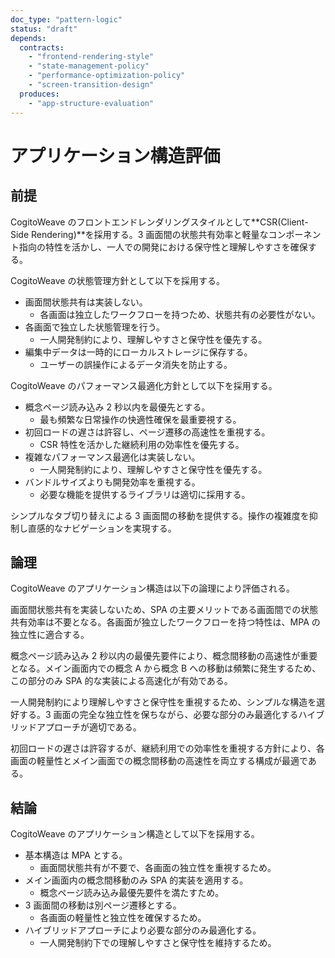 ```yaml
---
doc_type: "pattern-logic"
status: "draft"
depends:
  contracts:
    - "frontend-rendering-style"
    - "state-management-policy"
    - "performance-optimization-policy"
    - "screen-transition-design"
  produces:
    - "app-structure-evaluation"
---
```


# アプリケーション構造評価

## 前提

<!-- PREMISE_BEGIN: frontend-rendering-style -->

CogitoWeave のフロントエンドレンダリングスタイルとして**CSR(Client-Side Rendering)**を採用する。3 画面間の状態共有効率と軽量なコンポーネント指向の特性を活かし、一人での開発における保守性と理解しやすさを確保する。

<!-- PREMISE_END: frontend-rendering-style -->

<!-- PREMISE_BEGIN: state-management-policy -->

CogitoWeave の状態管理方針として以下を採用する。

- 画面間状態共有は実装しない。
  - 各画面は独立したワークフローを持つため、状態共有の必要性がない。
- 各画面で独立した状態管理を行う。
  - 一人開発制約により、理解しやすさと保守性を優先する。
- 編集中データは一時的にローカルストレージに保存する。
  - ユーザーの誤操作によるデータ消失を防止する。

<!-- PREMISE_END: state-management-policy -->

<!-- PREMISE_BEGIN: performance-optimization-policy -->

CogitoWeave のパフォーマンス最適化方針として以下を採用する。

- 概念ページ読み込み 2 秒以内を最優先とする。
  - 最も頻繁な日常操作の快適性確保を最重要視する。
- 初回ロードの遅さは許容し、ページ遷移の高速性を重視する。
  - CSR 特性を活かした継続利用の効率性を優先する。
- 複雑なパフォーマンス最適化は実装しない。
  - 一人開発制約により、理解しやすさと保守性を優先する。
- バンドルサイズよりも開発効率を重視する。
  - 必要な機能を提供するライブラリは適切に採用する。

<!-- PREMISE_END: performance-optimization-policy -->

<!-- PREMISE_BEGIN: screen-transition-design -->

シンプルなタブ切り替えによる 3 画面間の移動を提供する。操作の複雑度を抑制し直感的なナビゲーションを実現する。

<!-- PREMISE_END: screen-transition-design -->

## 論理

CogitoWeave のアプリケーション構造は以下の論理により評価される。

画面間状態共有を実装しないため、SPA の主要メリットである画面間での状態共有効率は不要となる。各画面が独立したワークフローを持つ特性は、MPA の独立性に適合する。

概念ページ読み込み 2 秒以内の最優先要件により、概念間移動の高速性が重要となる。メイン画面内での概念 A から概念 B への移動は頻繁に発生するため、この部分のみ SPA 的な実装による高速化が有効である。

一人開発制約により理解しやすさと保守性を重視するため、シンプルな構造を選好する。3 画面の完全な独立性を保ちながら、必要な部分のみ最適化するハイブリッドアプローチが適切である。

初回ロードの遅さは許容するが、継続利用での効率性を重視する方針により、各画面の軽量性とメイン画面での概念間移動の高速性を両立する構成が最適である。

## 結論

<!-- GLOBAL_CONCLUSION_BEGIN: app-structure-evaluation -->

CogitoWeave のアプリケーション構造として以下を採用する。

- 基本構造は MPA とする。
  - 画面間状態共有が不要で、各画面の独立性を重視するため。
- メイン画面内の概念間移動のみ SPA 的実装を適用する。
  - 概念ページ読み込み最優先要件を満たすため。
- 3 画面間の移動は別ページ遷移とする。
  - 各画面の軽量性と独立性を確保するため。
- ハイブリッドアプローチにより必要な部分のみ最適化する。
  - 一人開発制約下での理解しやすさと保守性を維持するため。

<!-- GLOBAL_CONCLUSION_END: app-structure-evaluation -->
